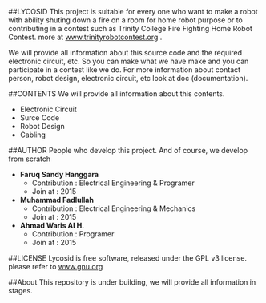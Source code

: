 ##LYCOSID
This project is suitable for every one who want to make a robot with ability shuting down a fire on a room for home 
robot purpose or to contributing in a contest such as Trinity College Fire Fighting Home Robot Contest. more at 
www.trinityrobotcontest.org .

We will provide all information about this source code and the required electronic circuit, etc. So you can make what 
we have make and you can participate in a contest like we do. For more information about contact person, robot design, 
electronic circuit, etc look at doc (documentation).

##CONTENTS
We will provide all information about this contents.
* Electronic Circuit
* Surce Code
* Robot Design
* Cabling

##AUTHOR
People who develop this project. And of course, we develop from scratch
* **Faruq Sandy Hanggara**
	* Contribution 		: Electrical Engineering & Programer
	* Join at 			: 2015
* **Muhammad Fadlullah**
	* Contribution 		: Electrical Engineering & Mechanics
	* Join at 			: 2015
* **Ahmad Waris Al H.**
	* Contribution 		: Programer
	* Join at 			: 2015

##LICENSE
Lycosid is free software, released under the GPL v3 license. 
please refer to www.gnu.org

##About
This repository is under building, we will provide all information in stages.
